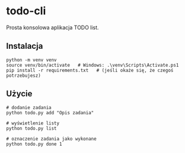 # todo-cli

Prosta konsolowa aplikacja TODO list.

## Instalacja
    python -m venv venv
    source venv/bin/activate   # Windows: .\venv\Scripts\Activate.ps1
    pip install -r requirements.txt   # (jeśli okaże się, że czegoś potrzebujesz)

## Użycie
    # dodanie zadania
    python todo.py add "Opis zadania"

    # wyświetlenie listy
    python todo.py list

    # oznaczenie zadania jako wykonane
    python todo.py done 1